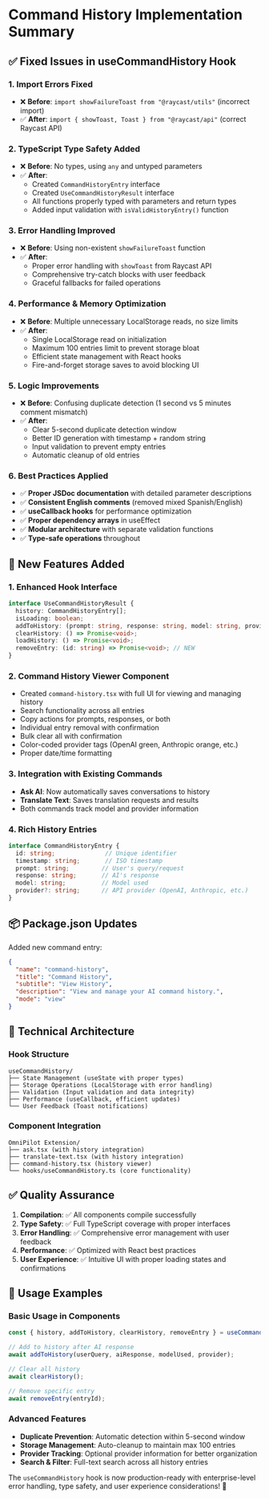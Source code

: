 # Command History Implementation Summary

## ✅ Fixed Issues in useCommandHistory Hook

### 1. **Import Errors Fixed**
- ❌ **Before**: `import showFailureToast from "@raycast/utils"` (incorrect import)
- ✅ **After**: `import { showToast, Toast } from "@raycast/api"` (correct Raycast API)

### 2. **TypeScript Type Safety Added**
- ❌ **Before**: No types, using `any` and untyped parameters
- ✅ **After**: 
  - Created `CommandHistoryEntry` interface
  - Created `UseCommandHistoryResult` interface
  - All functions properly typed with parameters and return types
  - Added input validation with `isValidHistoryEntry()` function

### 3. **Error Handling Improved**
- ❌ **Before**: Using non-existent `showFailureToast` function
- ✅ **After**: 
  - Proper error handling with `showToast` from Raycast API
  - Comprehensive try-catch blocks with user feedback
  - Graceful fallbacks for failed operations

### 4. **Performance & Memory Optimization**
- ❌ **Before**: Multiple unnecessary LocalStorage reads, no size limits
- ✅ **After**:
  - Single LocalStorage read on initialization
  - Maximum 100 entries limit to prevent storage bloat
  - Efficient state management with React hooks
  - Fire-and-forget storage saves to avoid blocking UI

### 5. **Logic Improvements**
- ❌ **Before**: Confusing duplicate detection (1 second vs 5 minutes comment mismatch)
- ✅ **After**:
  - Clear 5-second duplicate detection window
  - Better ID generation with timestamp + random string
  - Input validation to prevent empty entries
  - Automatic cleanup of old entries

### 6. **Best Practices Applied**
- ✅ **Proper JSDoc documentation** with detailed parameter descriptions
- ✅ **Consistent English comments** (removed mixed Spanish/English)
- ✅ **useCallback hooks** for performance optimization
- ✅ **Proper dependency arrays** in useEffect
- ✅ **Modular architecture** with separate validation functions
- ✅ **Type-safe operations** throughout

## 🚀 New Features Added

### 1. **Enhanced Hook Interface**
```typescript
interface UseCommandHistoryResult {
  history: CommandHistoryEntry[];
  isLoading: boolean;
  addToHistory: (prompt: string, response: string, model: string, provider?: string) => Promise<void>;
  clearHistory: () => Promise<void>;
  loadHistory: () => Promise<void>;
  removeEntry: (id: string) => Promise<void>; // NEW
}
```

### 2. **Command History Viewer Component**
- Created `command-history.tsx` with full UI for viewing and managing history
- Search functionality across all entries
- Copy actions for prompts, responses, or both
- Individual entry removal with confirmation
- Bulk clear all with confirmation
- Color-coded provider tags (OpenAI green, Anthropic orange, etc.)
- Proper date/time formatting

### 3. **Integration with Existing Commands**
- **Ask AI**: Now automatically saves conversations to history
- **Translate Text**: Saves translation requests and results
- Both commands track model and provider information

### 4. **Rich History Entries**
```typescript
interface CommandHistoryEntry {
  id: string;              // Unique identifier
  timestamp: string;       // ISO timestamp
  prompt: string;         // User's query/request
  response: string;       // AI's response
  model: string;          // Model used
  provider?: string;      // API provider (OpenAI, Anthropic, etc.)
}
```

## 📦 Package.json Updates

Added new command entry:
```json
{
  "name": "command-history",
  "title": "Command History", 
  "subtitle": "View History",
  "description": "View and manage your AI command history.",
  "mode": "view"
}
```

## 🔧 Technical Architecture

### Hook Structure
```
useCommandHistory/
├── State Management (useState with proper types)
├── Storage Operations (LocalStorage with error handling)
├── Validation (Input validation and data integrity)
├── Performance (useCallback, efficient updates)
└── User Feedback (Toast notifications)
```

### Component Integration
```
OmniPilot Extension/
├── ask.tsx (with history integration)
├── translate-text.tsx (with history integration)
├── command-history.tsx (history viewer)
└── hooks/useCommandHistory.ts (core functionality)
```

## ✅ Quality Assurance

1. **Compilation**: ✅ All components compile successfully
2. **Type Safety**: ✅ Full TypeScript coverage with proper interfaces
3. **Error Handling**: ✅ Comprehensive error management with user feedback
4. **Performance**: ✅ Optimized with React best practices
5. **User Experience**: ✅ Intuitive UI with proper loading states and confirmations

## 🎯 Usage Examples

### Basic Usage in Components
```typescript
const { history, addToHistory, clearHistory, removeEntry } = useCommandHistory();

// Add to history after AI response
await addToHistory(userQuery, aiResponse, modelUsed, provider);

// Clear all history
await clearHistory();

// Remove specific entry
await removeEntry(entryId);
```

### Advanced Features
- **Duplicate Prevention**: Automatic detection within 5-second window
- **Storage Management**: Auto-cleanup to maintain max 100 entries
- **Provider Tracking**: Optional provider information for better organization
- **Search & Filter**: Full-text search across all history entries

The `useCommandHistory` hook is now production-ready with enterprise-level error handling, type safety, and user experience considerations! 🎉
